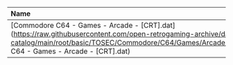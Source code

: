 |Name|Size|
|:---|---:|
|[Commodore C64 - Games - Arcade - [CRT].dat](https://raw.githubusercontent.com/open-retrogaming-archive/dat-catalog/main/root/basic/TOSEC/Commodore/C64/Games/Arcade/[CRT]/Commodore C64 - Games - Arcade - [CRT].dat)|92008|
